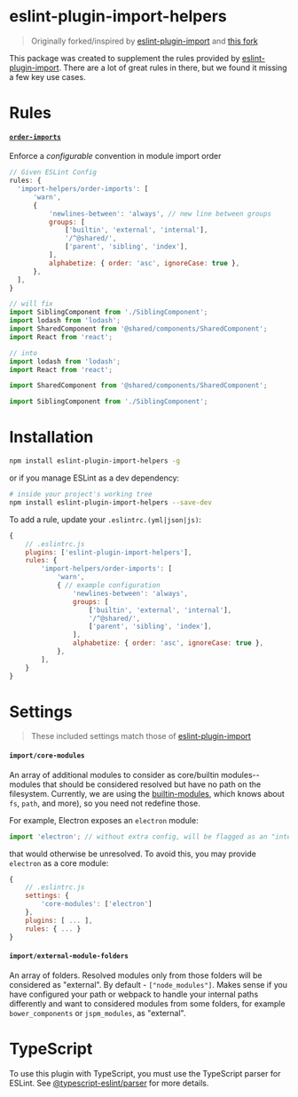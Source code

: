 # eslint-plugin-import-helpers

> Originally forked/inspired by [eslint-plugin-import](https://github.com/benmosher/eslint-plugin-import) and [this fork](https://github.com/dannysindra/eslint-plugin-import)

This package was created to supplement the rules provided by [eslint-plugin-import](https://github.com/benmosher/eslint-plugin-import). There are a lot of great rules in there, but we found it missing a few key use cases.

# Rules

#### [`order-imports`]

Enforce a _configurable_ convention in module import order

```javascript
// Given ESLint Config
rules: {
  'import-helpers/order-imports': [
      'warn',
      {
          'newlines-between': 'always', // new line between groups
          groups: [
              ['builtin', 'external', 'internal'],
              '/^@shared/',
              ['parent', 'sibling', 'index'],
          ],
          alphabetize: { order: 'asc', ignoreCase: true },
      },
  ],
}

// will fix
import SiblingComponent from './SiblingComponent';
import lodash from 'lodash';
import SharedComponent from '@shared/components/SharedComponent';
import React from 'react';

// into
import lodash from 'lodash';
import React from 'react';

import SharedComponent from '@shared/components/SharedComponent';

import SiblingComponent from './SiblingComponent';
```

[`order-imports`]: ./docs/rules/order-imports.md

# Installation

```sh
npm install eslint-plugin-import-helpers -g
```

or if you manage ESLint as a dev dependency:

```sh
# inside your project's working tree
npm install eslint-plugin-import-helpers --save-dev
```

To add a rule, update your `.eslintrc.(yml|json|js)`:

```js
{
    // .eslintrc.js
    plugins: ['eslint-plugin-import-helpers'],
    rules: {
        'import-helpers/order-imports': [
            'warn',
            { // example configuration
                'newlines-between': 'always',
                groups: [
                    ['builtin', 'external', 'internal'],
                    '/^@shared/',
                    ['parent', 'sibling', 'index'],
                ],
                alphabetize: { order: 'asc', ignoreCase: true },
            },
        ],
    }
}
```

# Settings

> These included settings match those of [eslint-plugin-import](https://github.com/benmosher/eslint-plugin-import)

#### `import/core-modules`

An array of additional modules to consider as core/builtin modules--modules that should
be considered resolved but have no path on the filesystem. Currently, we are using the [builtin-modules](https://github.com/sindresorhus/builtin-modules), which knows about `fs`, `path`, and more), so you need not redefine those.

For example, Electron exposes an `electron` module:

```js
import 'electron'; // without extra config, will be flagged as an "internal" module
```

that would otherwise be unresolved. To avoid this, you may provide `electron` as a
core module:

```js
{
    // .eslintrc.js
    settings: {
        'core-modules': ['electron']
    },
    plugins: [ ... ],
    rules: { ... }
}
```

#### `import/external-module-folders`

An array of folders. Resolved modules only from those folders will be considered as "external". By default - `["node_modules"]`. Makes sense if you have configured your path or webpack to handle your internal paths differently and want to considered modules from some folders, for example `bower_components` or `jspm_modules`, as "external".

# TypeScript

To use this plugin with TypeScript, you must use the TypeScript parser for ESLint. See [@typescript-eslint/parser](https://github.com/typescript-eslint/typescript-eslint/tree/master/packages/parser) for more details.
